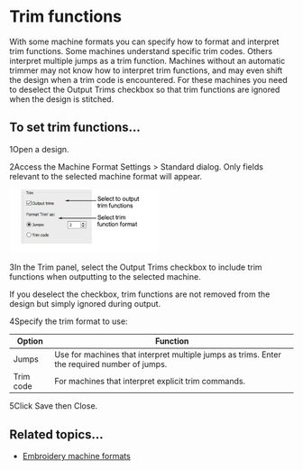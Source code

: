 # Trim functions

With some machine formats you can specify how to format and interpret trim functions. Some machines understand specific trim codes. Others interpret multiple jumps as a trim function. Machines without an automatic trimmer may not know how to interpret trim functions, and may even shift the design when a trim code is encountered. For these machines you need to deselect the Output Trims checkbox so that trim functions are ignored when the design is stitched.

## To set trim functions...

1Open a design.

2Access the Machine Format Settings > Standard dialog. Only fields relevant to the selected machine format will appear.

![machines00004.png](assets/machines00004.png)

3In the Trim panel, select the Output Trims checkbox to include trim functions when outputting to the selected machine.

If you deselect the checkbox, trim functions are not removed from the design but simply ignored during output.

4Specify the trim format to use:

| Option    | Function                                                                                     |
| --------- | -------------------------------------------------------------------------------------------- |
| Jumps     | Use for machines that interpret multiple jumps as trims. Enter the required number of jumps. |
| Trim code | For machines that interpret explicit trim commands.                                          |

5Click Save then Close.

## Related topics...

- [Embroidery machine formats](../../Basics/basics/Embroidery_machine_formats)
